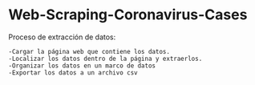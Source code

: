 # Web-Scraping-Coronavirus-Cases

Proceso de extracción de datos:

    -Cargar la página web que contiene los datos.
    -Localizar los datos dentro de la página y extraerlos.
    -Organizar los datos en un marco de datos
    -Exportar los datos a un archivo csv 
    
    
